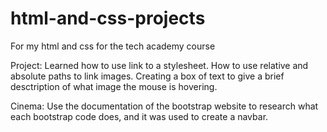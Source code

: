 # html-and-css-projects
For my html and css for the tech academy course

Project: Learned how to use link to a stylesheet. How to use relative and absolute paths to link images. Creating a box of text to give a brief desctription of what image the mouse is hovering.

Cinema: Use the documentation of the bootstrap website to research what each bootstrap code does, and it was used to create a navbar.
